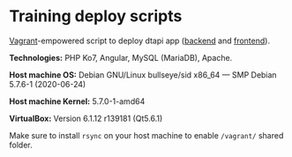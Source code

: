 # Training deploy scripts

[Vagrant](https://www.vagrantup.com/)-empowered script to deploy dtapi app ([backend](https://github.com/yurkovskiy/dtapi) and [frontend](https://github.com/yurkovskiy/IF-105.UI.dtapi.if.ua.io)).

**Technologies:** PHP Ko7, Angular, MySQL (MariaDB), Apache.

**Host machine OS:** Debian GNU/Linux bullseye/sid x86_64 — SMP Debian 5.7.6-1 (2020-06-24)

**Host machine Kernel:** 5.7.0-1-amd64

**VirtualBox:** Version 6.1.12 r139181 (Qt5.6.1)

Make sure to install `rsync` on your host machine to enable `/vagrant/` shared folder.
